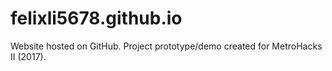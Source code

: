 # felixli5678.github.io
Website hosted on GitHub.
Project prototype/demo created for MetroHacks II (2017).
